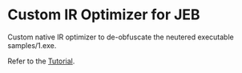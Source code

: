 # Custom IR Optimizer for JEB

Custom native IR optimizer to de-obfuscate the neutered executable samples/1.exe.

Refer to the [Tutorial](https://www.pnfsoftware.com/blog/jeb-native-pipeline-ir-optimizers-part-2/).
